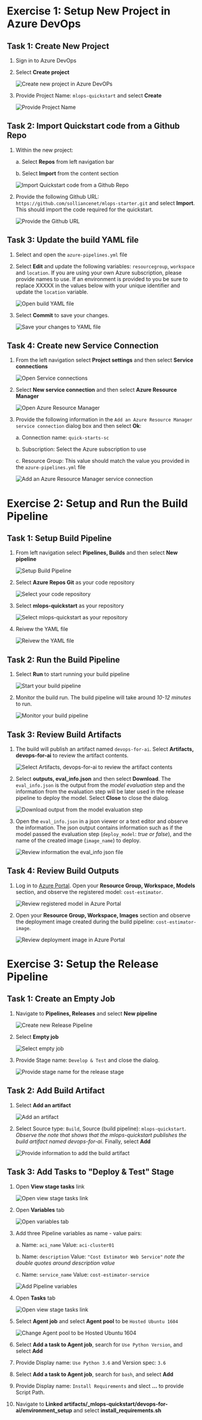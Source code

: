 
# Exercise 1: Setup New Project in Azure DevOps

## Task 1: Create New Project

1. Sign in to Azure DevOps
2. Select **Create project**

    ![Create new project in Azure DevOPs](images/01.png)

3. Provide Project Name: `mlops-quickstart` and select **Create**

    ![Provide Project Name](images/02.png)

## Task 2: Import Quickstart code from a Github Repo

1. Within the new project:

   a. Select **Repos** from left navigation bar
   
   b. Select **Import** from the content section
   
      ![Import Quickstart code from a Github Repo](images/03.png)
   
2. Provide the following Github URL: `https://github.com/solliancenet/mlops-starter.git` and select **Import**. This should import the code required for the quickstart.

    ![Provide the Github URL](images/04.png)

## Task 3: Update the build YAML file

1. Select and open the `azure-pipelines.yml` file
2. Select **Edit** and update the following variables: `resourcegroup`, `workspace` and `location`. If you are using your own Azure subscription, please provide names to use. If an environment is provided to you be sure to replace XXXXX in the values below with your unique identifier and update the `location` variable.

    ![Open build YAML file](images/05.png)

3. Select **Commit** to save your changes.

    ![Save your changes to YAML file](images/06.png)
  
## Task 4: Create new Service Connection

1. From the left navigation select **Project settings** and then select **Service connections**

    ![Open Service connections](images/07.png)

2. Select **New service connection** and then select **Azure Resource Manager**

    ![Open Azure Resource Manager](images/08.png)

3. Provide the following information in the `Add an Azure Resource Manager service connection` dialog box and then select **Ok**:
 
   a. Connection name: `quick-starts-sc`
   
   b. Subscription: Select the Azure subscription to use
   
   c. Resource Group: This value should match the value you provided in the `azure-pipelines.yml` file
   
    ![Add an Azure Resource Manager service connection](images/09.png)


# Exercise 2: Setup and Run the Build Pipeline

## Task 1: Setup Build Pipeline

1. From left navigation select **Pipelines, Builds** and then select **New pipeline**

    ![Setup Build Pipeline](images/10.png)
    
2. Select **Azure Repos Git** as your code repository

    ![Select your code repository](images/11.png)

3. Select **mlops-quickstart** as your repository

    ![Select mlops-quickstart as your repository](images/12.png)

4. Reivew the YAML file

    ![Reivew the YAML file](images/13.png)

## Task 2: Run the Build Pipeline

1. Select **Run** to start running your build pipeline

    ![Start your build pipeline](images/14.png)

2. Monitor the build run. The build pipeline will take around *10-12 minutes* to run.

    ![Monitor your build pipeline](images/15.png)

## Task 3: Review Build Artifacts

1. The build will publish an artifact named `devops-for-ai`. Select **Artifacts, devops-for-ai** to review the artifact contents.

    ![Select Artifacts, devops-for-ai to review the artifact contents](images/16.png)

2. Select **outputs, eval_info.json** and then select **Download**. The `eval_info.json` is the output from the *model evaluation* step and the information from the evaluation step will be later used in the release pipeline to deploy the model. Select **Close** to close the dialog.

    ![Download output from the model evaluation step](images/17.png)

3. Open the `eval_info.json` in a json viewer or a text editor and observe the information. The json output contains information such as if the model passed the evaluation step (`deploy_model`: *true or false*), and the name of the created image (`image_name`) to deploy.

    ![Review information the eval_info json file](images/18.png)

## Task 4: Review Build Outputs

1. Log in to [Azure Portal](https://portal.azure.com). Open your **Resource Group, Workspace, Models** section, and observe the registered model: `cost-estimator`.

    ![Review registered model in Azure Portal](images/19.png)

2. Open your **Resource Group, Workspace, Images** section and observe the deployment image created during the build pipeline: `cost-estimator-image`.

    ![Review deployment image in Azure Portal](images/18.png)
    
    
# Exercise 3: Setup the Release Pipeline

## Task 1: Create an Empty Job

1. Navigate to **Pipelines, Releases** and select **New pipeline**

    ![Create new Release Pipeline](images/19.png)

2. Select **Empty job**

    ![Select empty job](images/20.png)

3. Provide Stage name: `Develop & Test` and close the dialog.

    ![Provide stage name for the release stage](images/21.png)

## Task 2: Add Build Artifact

1. Select **Add an artifact**

    ![Add an artifact](images/22.png)

2. Select Source type: `Build`, Source (build pipeline): `mlops-quickstart`. *Observe the note that shows that the mlops-quickstart publishes the build artifact named devops-for-ai*. Finally, select **Add**

    ![Provide information to add the build artifact](images/23.png)
    
## Task 3: Add Tasks to "Deploy & Test" Stage

1. Open **View stage tasks** link

    ![Open view stage tasks link](images/24.png)

2. Open **Variables** tab

    ![Open variables tab](images/25.png)

3. Add three Pipeline variables as name - value pairs:

    a. Name: `aci_name` Value: `aci-cluster01`
    
    b. Name: `description` Value: `"Cost Estimator Web Service"` *note the double quotes around description value*
    
    c. Name: `service_name` Value: `cost-estimator-service`
    
      ![Add Pipeline variables](images/26.png)
        
4. Open **Tasks** tab

    ![Open view stage tasks link](images/27.png)
    
5. Select **Agent job** and select **Agent pool** to be `Hosted Ubuntu 1604`

    ![Change Agent pool to be Hosted Ubuntu 1604](images/28.png)

6. Select **Add a task to Agent job**, search for `Use Python Version`, and select **Add**

7. Provide Display name: `Use Python 3.6` and Version spec: `3.6`

8. Select **Add a task to Agent job**, search for `bash`, and select **Add**

9. Provide Display name: `Install Requirements` and slect **...** to provide Script Path.

10. Navigate to **Linked artifacts/_mlops-quickstart/devops-for-ai/environment_setup** and select **install_requirements.sh**





